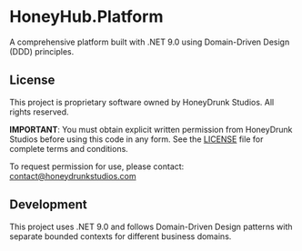 # HoneyHub.Platform

A comprehensive platform built with .NET 9.0 using Domain-Driven Design (DDD) principles.

## License

This project is proprietary software owned by HoneyDrunk Studios. All rights reserved.

**IMPORTANT**: You must obtain explicit written permission from HoneyDrunk Studios before using this code in any form. See the [LICENSE](LICENSE) file for complete terms and conditions.

To request permission for use, please contact: contact@honeydrunkstudios.com

## Development

This project uses .NET 9.0 and follows Domain-Driven Design patterns with separate bounded contexts for different business domains.